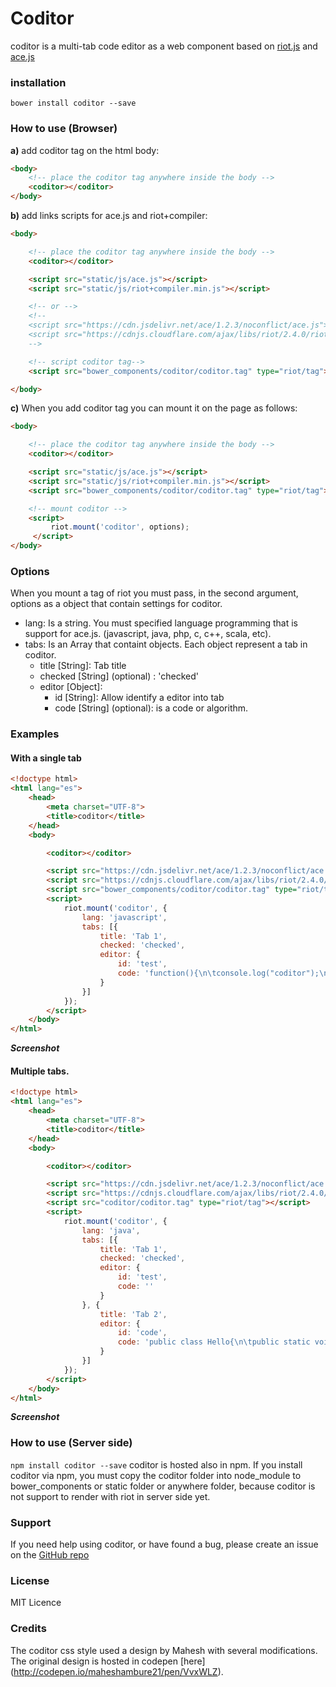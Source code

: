 # Coditor

coditor is a multi-tab code editor as a web component based on [riot.js](http://riotjs.com/) and [ace.js](https://ace.c9.io/#nav=about)

### installation
`bower install coditor --save`

### How to use (Browser)

**a)** add coditor tag on the html body:

```html
<body>
    <!-- place the coditor tag anywhere inside the body -->
    <coditor></coditor>
</body>
```

**b)** add links scripts for ace.js and riot+compiler:

```html
<body>

    <!-- place the coditor tag anywhere inside the body -->
    <coditor></coditor>

    <script src="static/js/ace.js"></script>
    <script src="static/js/riot+compiler.min.js"></script>

    <!-- or -->
    <!--
    <script src="https://cdn.jsdelivr.net/ace/1.2.3/noconflict/ace.js"></script>
    <script src="https://cdnjs.cloudflare.com/ajax/libs/riot/2.4.0/riot+compiler.min.js"></script>
    -->

    <!-- script coditor tag-->
    <script src="bower_components/coditor/coditor.tag" type="riot/tag"></script>

</body>
```

**c)**  When you add coditor tag you can mount it on the page as follows:

```html
<body>

    <!-- place the coditor tag anywhere inside the body -->
    <coditor></coditor>

    <script src="static/js/ace.js"></script>
    <script src="static/js/riot+compiler.min.js"></script>
    <script src="bower_components/coditor/coditor.tag" type="riot/tag"></script>

    <!-- mount coditor -->
    <script>
         riot.mount('coditor', options);
     </script>
</body>
```

### Options

When you mount a tag of riot you must pass, in the second argument, options as a object that contain settings for coditor.

 - lang: Is a string. You must specified language programming that is support for ace.js. (javascript, java, php, c, c++, scala, etc).
 - tabs: Is an Array that containt objects. Each object represent a tab in coditor.
      - title [String]:  Tab title
      - checked [String] (optional) : 'checked'
      - editor [Object]:
	      - id [String]: Allow identify a editor into tab
	      - code [String] (optional): is a code or algorithm.

### Examples

#### With a single tab

```html
<!doctype html>
<html lang="es">
    <head>
        <meta charset="UTF-8">
        <title>coditor</title>
    </head>
    <body>

        <coditor></coditor>

        <script src="https://cdn.jsdelivr.net/ace/1.2.3/noconflict/ace.js"></script>
        <script src="https://cdnjs.cloudflare.com/ajax/libs/riot/2.4.0/riot+compiler.min.js"></script>
        <script src="bower_components/coditor/coditor.tag" type="riot/tag"></script>
        <script>
            riot.mount('coditor', {
                lang: 'javascript',
                tabs: [{
                    title: 'Tab 1',
                    checked: 'checked',
                    editor: {
                        id: 'test',
                        code: 'function(){\n\tconsole.log("coditor");\n}'
                    }
                }]
            });
        </script>
    </body>
</html>

```
**_Screenshot_**


#### Multiple tabs.

```html
<!doctype html>
<html lang="es">
    <head>
        <meta charset="UTF-8">
        <title>coditor</title>
    </head>
    <body>

        <coditor></coditor>

        <script src="https://cdn.jsdelivr.net/ace/1.2.3/noconflict/ace.js"></script>
        <script src="https://cdnjs.cloudflare.com/ajax/libs/riot/2.4.0/riot+compiler.min.js"></script>
        <script src="coditor/coditor.tag" type="riot/tag"></script>
        <script>
            riot.mount('coditor', {
                lang: 'java',
                tabs: [{
                    title: 'Tab 1',
                    checked: 'checked',
                    editor: {
                        id: 'test',
                        code: ''
                    }
                }, {
                    title: 'Tab 2',
                    editor: {
                        id: 'code',
                        code: 'public class Hello{\n\tpublic static void main(String[] args) {\n\t\tSystem.out.println("coditor")\n\t} \n}'
                    }
                }]
            });
        </script>
    </body>
</html>

```
**_Screenshot_**


### How to use (Server side)

```npm install coditor --save```
coditor is hosted also in npm. If you install coditor via npm, you must copy the coditor folder into node_module to bower_components or static folder or anywhere folder, because coditor is not support to render with riot in server side yet.

### Support

If you need help using coditor, or have found a bug, please create an issue on the [GitHub repo](https://github.com/davidenq/coditor/issues)
### License

MIT Licence


### Credits

The coditor css style used a design by Mahesh with several modifications. The original design is hosted in codepen [here] (http://codepen.io/maheshambure21/pen/VvxWLZ).
